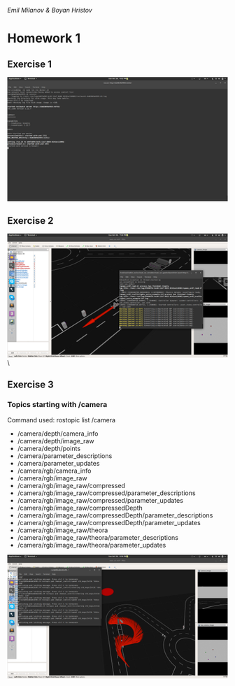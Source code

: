 *Emil Milanov & Boyan Hristov*

# Homework 1

## Exercise 1

![](Screenshots/roscore.png)

## Exercise 2

![boiii](Screenshots/simulatorInitial.png)\


## Exercise 3

### Topics starting with /camera

Command used: rostopic list /camera

- /camera/depth/camera_info
- /camera/depth/image_raw
- /camera/depth/points
- /camera/parameter_descriptions
- /camera/parameter_updates
- /camera/rgb/camera_info
- /camera/rgb/image_raw
- /camera/rgb/image_raw/compressed
- /camera/rgb/image_raw/compressed/parameter_descriptions
- /camera/rgb/image_raw/compressed/parameter_updates
- /camera/rgb/image_raw/compressedDepth
- /camera/rgb/image_raw/compressedDepth/parameter_descriptions
- /camera/rgb/image_raw/compressedDepth/parameter_updates
- /camera/rgb/image_raw/theora
- /camera/rgb/image_raw/theora/parameter_descriptions
- /camera/rgb/image_raw/theora/parameter_updates

![](Screenshots/simulator.png)
